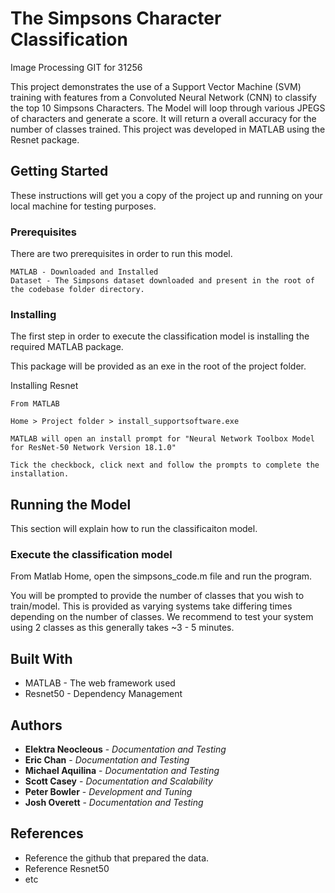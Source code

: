 # The Simpsons Character Classification

Image Processing GIT for 31256

This project demonstrates the use of a Support Vector Machine (SVM) training with features from a Convoluted Neural Network (CNN)
to classify the top 10 Simpsons Characters. The Model will loop through various JPEGS of characters and generate a score. It will
return a overall accuracy for the number of classes trained. This project was developed in MATLAB using the Resnet package.
 

## Getting Started

These instructions will get you a copy of the project up and running on your local machine for testing purposes.

### Prerequisites

There are two prerequisites in order to run this model.

```
MATLAB - Downloaded and Installed
Dataset - The Simpsons dataset downloaded and present in the root of the codebase folder directory.
```

### Installing

The first step in order to execute the classification model is installing the required MATLAB package.

This package will be provided as an exe in the root of the project folder.

Installing Resnet

```
From MATLAB

Home > Project folder > install_supportsoftware.exe

MATLAB will open an install prompt for "Neural Network Toolbox Model for ResNet-50 Network Version 18.1.0"

Tick the checkbock, click next and follow the prompts to complete the installation.
```

## Running the Model

This section will explain how to run the classificaiton model.

### Execute the classification model

From Matlab Home, open the simpsons_code.m file and run the program.

You will be prompted to provide the number of classes that you wish to train/model. This is provided as varying
systems take differing times depending on the number of classes. We recommend to test your system using 2 classes 
as this generally takes ~3 - 5 minutes.


## Built With

*  MATLAB - The web framework used
*  Resnet50 -  Dependency Management


## Authors

* **Elektra Neocleous** - *Documentation and Testing* 
* **Eric Chan** - *Documentation and Testing* 
* **Michael Aquilina** - *Documentation and Testing* 
* **Scott Casey** - *Documentation and Scalability* 
* **Peter Bowler** - *Development and Tuning* 
* **Josh Overett** - *Documentation and Testing* 


## References

* Reference the github that prepared the data.
* Reference Resnet50
* etc

